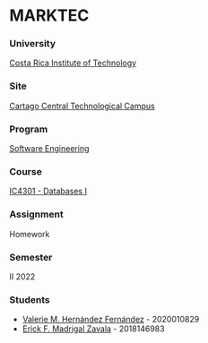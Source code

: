 # MARKTEC

### University
[Costa Rica Institute of Technology](https://www.tec.ac.cr/)

### Site
[Cartago Central Technological Campus](https://www.tec.ac.cr/ubicaciones/campus-tecnologico-central-cartago)

### Program
[Software Engineering](https://www.tec.ac.cr/programas-academicos/bachillerato-ingenieria-computacion)

### Course
[IC4301 - Databases I](https://www.tec.ac.cr/planes-estudio/bachillerato-ingenieria-computacion)

### Assignment
Homework

### Semester
II 2022

### Students
- [Valerie M. Hernández Fernández](https://github.com/valeriehernandez-7) - 2020010829
- [Erick F. Madrigal Zavala](https://github.com/efmz200) - 2018146983